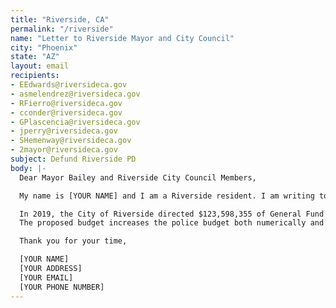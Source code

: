 ```yaml
---
title: "Riverside, CA"
permalink: "/riverside"
name: "Letter to Riverside Mayor and City Council"
city: "Phoenix"
state: "AZ"
layout: email
recipients:
- EEdwards@riversideca.gov
- asmelendrez@riversideca.gov
- RFierro@riversideca.gov
- cconder@riversideca.gov
- GPlascencia@riversideca.gov
- jperry@riversideca.gov
- SHemenway@riversideca.gov
- 2mayor@riversideca.gov
subject: Defund Riverside PD
body: |-
  Dear Mayor Bailey and Riverside City Council Members,

  My name is [YOUR NAME] and I am a Riverside resident. I am writing to demand that the Riverside City Council adopt a city budget that prioritizes community wellbeing, and redirects funding away from the police.

  In 2019, the City of Riverside directed $123,598,355 of General Fund money to the police, representing 44% of the total budget alongside additional Measure Z funds. On June 16, the City Council will adopt an Emergency Budget to respond to shortfalls related to the COVID-19 crisis.
  The proposed budget increases the police budget both numerically and as a percentage of the general fund. Given the circumstances of the public health crisis, it is more urgent than ever that the City Council go back to the drawing board and redirect a significant portion of the police budget toward programs that support a healthy and secure Riverside. I demand a budget that reflects the real needs of Riverside residents including affordable housing programs, community-based mental health services, and more.

  Thank you for your time,

  [YOUR NAME]
  [YOUR ADDRESS]
  [YOUR EMAIL]
  [YOUR PHONE NUMBER]
---
```


